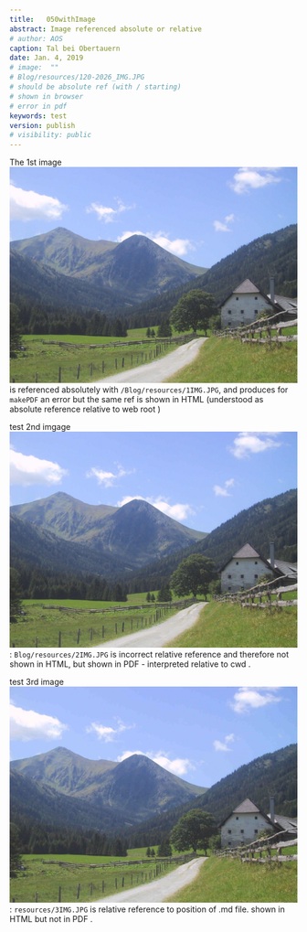 ```yaml
---
title:   050withImage  
abstract: Image referenced absolute or relative
# author: AOS
caption: Tal bei Obertauern
date: Jan. 4, 2019
# image:  "" 
# Blog/resources/120-2026_IMG.JPG
# should be absolute ref (with / starting)
# shown in browser
# error in pdf 
keywords: test
version: publish
# visibility: public
---
```


 
The 1st image ![example absolute reference - error in PDF, shown in HTML](/Blog/resources/1IMG.JPG)  is referenced absolutely with `/Blog/resources/1IMG.JPG`, and produces for `makePDF` an error  but the same ref is shown in HTML (understood as absolute reference relative to web root )  

test 2nd imgage ![2IMG ](Blog/resources/2IMG.JPG): `Blog/resources/2IMG.JPG` is incorrect relative reference and therefore not shown in HTML, but shown in PDF - interpreted relative to cwd . 

test 3rd image ![relative 3IMG]( resources/3IMG.JPG):   `resources/3IMG.JPG` is  relative reference to position of .md file. shown in HTML but not in PDF . 
